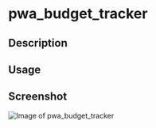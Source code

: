 # pwa_budget_tracker

## Description

## Usage

## Screenshot
![Image of pwa_budget_tracker](https://i.gyazo.com/96269c93b85cc69438426d2ee5b44c0d.png)